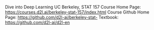 Dive into Deep Learning
UC Berkeley, STAT 157
Course Home Page: https://courses.d2l.ai/berkeley-stat-157/index.html
Course Github Home Page: https://github.com/d2l-ai/berkeley-stat-
Textbook: https://github.com/d2l-ai/d2l-en
